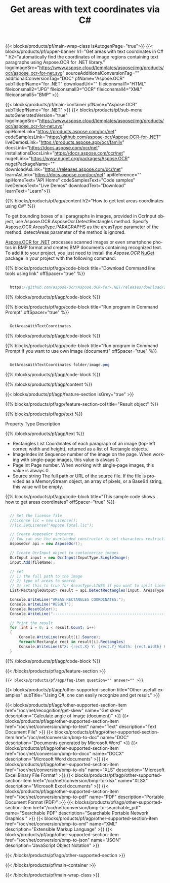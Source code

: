 ﻿---
title: Get areas with text coordinates via C# 
weight: 3920
url: /net/recognition/get-text-areas/ 
lang: en
langdirlevel: 2
locales: ja,it,ru,de,es,fr,nl,id,lt,pl,pt,vi,tr,ko
description: Automatically find the coordinates of image regions containing text paragraphs.
---

{{< blocks/products/pf/main-wrap-class isAutogenPage="true">}}
{{< blocks/products/pf/upper-banner h1="Get areas with text coordinates in C# " h2="automatically find the coordinates of image regions containing text paragraphs using Aspose.OCR for .NET library." logoImageSrc="https://www.aspose.cloud/templates/aspose/img/products/ocr/aspose_ocr-for-net.svg" sourceAdditionalConversionTag="" additionalConversionTag="DOC" pfName="Aspose.OCR" subTitlepfName="for .NET" downloadUrl="" fileiconsmall1="HTML" fileiconsmall2="JPG" fileiconsmall3="OCR" fileiconsmall4="XML" fileiconsmall5="BMP" >}}


{{< blocks/products/pf/main-container pfName="Aspose.OCR" subTitlepfName="for .NET" >}}
{{< blocks/products/pf/sub-menu autoGeneratedVersion="true" logoImageSrc="https://www.aspose.cloud/templates/aspose/img/products/ocr/aspose_ocr-for-net.svg" apiHomeLink="https://products.aspose.com/ocr/net" codeSamplesLink="https://github.com/aspose-ocr/Aspose.OCR-for-.NET" liveDemosLink="https://products.aspose.app/ocr/family" docsLink="https://docs.aspose.com/ocr/net" installationsDocsLink="https://docs.aspose.com/ocr/net" nugetLink="https://www.nuget.org/packages/Aspose.OCR" nugetPackageName="" downloadAsLink="https://releases.aspose.com/ocr/net" learnAsLink="https://docs.aspose.com/ocr/net" apiReference="" apiHomeText="API Home" codeSamplesText="Code samples" liveDemosText="Live Demos" downloadText="Download" learnText="Learn">}}

{{% blocks/products/pf/agp/content h2="How to get text areas coordinates using C#" %}}

To get bounding boxes of all paragraphs in images, provided in OcrInput object, use Aspose.OCR.AsposeOcr.DetectRectangles method. Specify Aspose.OCR.AreasType.PARAGRAPHS as the areasType parameter of the method. detectAreas parameter of the method is ignored.

[Aspose.OCR for .NET](https://products.aspose.com/ocr/net) 
 processes scanned images or even smartphone photos in BMP format and creates BMP documents containing recognized text. To add it to your project, you just need to install the *Aspose.OCR* 
 [NuGet](https://www.nuget.org/packages/aspose.ocr) 
 package in your project with the following command:

{{% blocks/products/pf/agp/code-block title="Download Command line tools using link" offSpacer="true" %}}

```cs

  https://github.com/aspose-ocr/Aspose.OCR-for-.NET/releases/download/23.5.0/CommandLineToolsAsposeOcr23.5.0.zip

```

{{% /blocks/products/pf/agp/code-block %}}

{{% blocks/products/pf/agp/code-block title="Run program in Command Prompt" offSpacer="true" %}}

```cs

  GetAreasWithTextCoordinates

```
{{% /blocks/products/pf/agp/code-block %}}

{{% blocks/products/pf/agp/code-block title="Run program in Command Prompt if you want to use own image (document)" offSpacer="true" %}}

```cs

  GetAreasWithTextCoordinates folder/image.png

```
{{% /blocks/products/pf/agp/code-block %}}

{{% /blocks/products/pf/agp/content %}}

{{< blocks/products/pf/agp/feature-section isGrey="true" >}}

{{% blocks/products/pf/agp/feature-section-col title="Result object" %}}

{{% blocks/products/pf/agp/text %}}

 Property	Type	Description

{{% /blocks/products/pf/agp/text %}}

+ Rectangles	List<Rectangle>	Coordinates of each paragraph of an image (top-left corner, width and height), returned as a list of Rectangle objects.
+ ImageIndex	int	Sequence number of the image on the page. When working with single-page images, this value is always 0.
+ Page	int	Page number. When working with single-page images, this value is always 0.
+ Source	string	The full path or URL of the source file. If the file is provided as a MemoryStream object, an array of pixels, or a Base64 string, this value will be empty.



{{% blocks/products/pf/agp/code-block title="This sample code shows how to get areas coordinates" offSpacer="true" %}}

```cs

  // Set the license file
  //License lic = new License();
  //lic.SetLicense("Aspose.Total.lic");

  // Create AsposeOcr instance.
  // You can use the overloaded constructor to set characters restriction.
  AsposeOcr api = new AsposeOcr();

  // Create OcrInput object to containerize images
  OcrInput input = new OcrInput(InputType.SingleImage);
  input.Add(fileName);

  // set
  // 1) the full path to the image
  // 2) type of areas to search
  // 3) set this to true for AreasType.LINES if you want to split lines after defining paragraphs     
  List<RectangleOutput> result = api.DetectRectangles(input, AreasType.PARAGRAPHS, detectAreas: true);

  Console.WriteLine("AREAS RECTANGLES COORDINATES:");
  Console.WriteLine("RESULT");
  Console.ResetColor();
  Console.WriteLine("------------------------------------------------------------------------------");

  // Print the result
  for (int i = 0; i < result.Count; i++)
  {
      Console.WriteLine(result[i].Source);
      foreach(Rectangle rect in result[i].Rectangles)
      Console.WriteLine($"X: {rect.X} Y: {rect.Y} Width: {rect.Width} Height: {rect.Height}");    
  }

```

{{% /blocks/products/pf/agp/code-block %}}

{{< /blocks/products/pf/agp/feature-section >}}

    {{< blocks/products/pf/agp/faq-item question="" answer="" >}}

  

<!-- aboutfile Ends -->

{{< blocks/products/pf/agp/other-supported-section title="Other usefull examples" subTitle="Using C#, one can easily recognize and get result." >}}

{{< blocks/products/pf/agp/other-supported-section-item href="/ocr/net/recognition/get-skew" name="Get skew" description="Calculate angle of image (document)" >}}
{{< blocks/products/pf/agp/other-supported-section-item href="/ocr/net/conversion/bmp-to-text" name="Text" description="Text Document File" >}}
{{< blocks/products/pf/agp/other-supported-section-item href="/ocr/net/conversion/bmp-to-doc" name="DOC" description="Documents generated by Microsoft Word" >}}
{{< blocks/products/pf/agp/other-supported-section-item href="/ocr/net/conversion/bmp-to-docx" name="DOCX" description="Microsoft Word documents" >}}
{{< blocks/products/pf/agp/other-supported-section-item href="/ocr/net/conversion/bmp-to-xls" name="XLS" description="Microsoft Excel Binary File Format" >}}
{{< blocks/products/pf/agp/other-supported-section-item href="/ocr/net/conversion/bmp-to-xlsx" name="XLSX" description="Microsoft Excel documents" >}}
{{< blocks/products/pf/agp/other-supported-section-item href="/ocr/net/conversion/bmp-to-pdf" name="PDF" description="Portable Document Format (PDF)" >}}
{{< blocks/products/pf/agp/other-supported-section-item href="/ocr/net/conversion/bmp-to-searchable_pdf" name="Searchable PDF" description="Searchable Portable Network Graphics " >}}
{{< blocks/products/pf/agp/other-supported-section-item href="/ocr/net/conversion/bmp-to-xml" name="XML" description="Extensible Markup Language" >}}
{{< blocks/products/pf/agp/other-supported-section-item href="/ocr/net/conversion/bmp-to-json" name="JSON" description="JavaScript Object Notation" >}}

{{< /blocks/products/pf/agp/other-supported-section >}}

{{< /blocks/products/pf/main-container >}}
    
{{< /blocks/products/pf/main-wrap-class >}}
